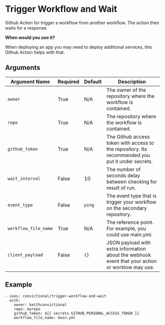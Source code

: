 # Trigger Workflow and Wait

Github Action for trigger a workflow from another workflow. The action then waits for a response.

**When would you use it?**

When deploying an app you may need to deploy additional services, this Github Action helps with that.


## Arguments

| Argument Name         | Required   | Default     | Description           |
| --------------------- | ---------- | ----------- | --------------------- |
| `owner`               | True       | N/A         | The owner of the repository where the workflow is contained. |
| `repo`                | True       | N/A         | The repository where the workflow is contained. |
| `github_token`        | True       | N/A         | The Github access token with access to the repository. Its recommended you put it under secrets. |
| `wait_interval`       | False      | 10          | The number of seconds delay between checking for result of run. |
| `event_type`          | False      | `ping`      | The event type that is trigger your workflow on the secondary repository. |
| `workflow_file_name`  | True       | N/A         | The reference point. For example, you could use main.yml. |
| `client_payload`      | False      | `{}`        | JSON payload with extra information about the webhook event that your action or worklow may use. |


## Example

```
- uses: convictional/trigger-workflow-and-wait
  with:
    owner: keithconvictional
    repo: myrepo
    github_token: ${{ secrets.GITHUB_PERSONAL_ACCESS_TOKEN }}
    workflow_file_name: main.yml
```
